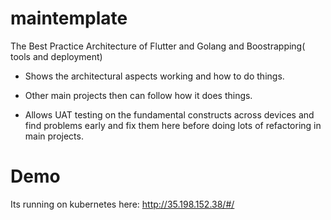 

# maintemplate

The Best Practice Architecture of Flutter and Golang and Boostrapping( tools and deployment) 

- Shows the architectural aspects working and how to do things.

- Other main projects then can follow how it does things.

- Allows UAT testing on the fundamental constructs across devices and find problems early and fix them here before doing lots of refactoring in main projects.

# Demo

Its running on kubernetes here: http://35.198.152.38/#/

